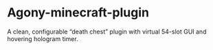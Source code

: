 # Agony-minecraft-plugin
A clean, configurable “death chest” plugin with virtual 54-slot GUI and hovering hologram timer.
